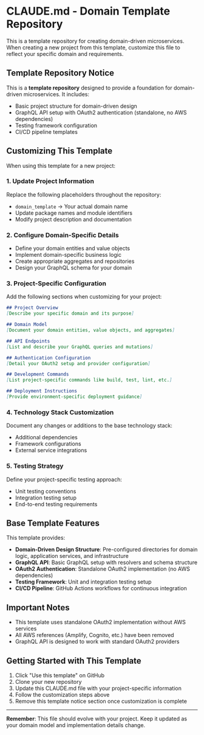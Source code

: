 # CLAUDE.md - Domain Template Repository

This is a template repository for creating domain-driven microservices. When creating a new project from this template, customize this file to reflect your specific domain and requirements.

## Template Repository Notice

This is a **template repository** designed to provide a foundation for domain-driven microservices. It includes:

- Basic project structure for domain-driven design
- GraphQL API setup with OAuth2 authentication (standalone, no AWS dependencies)
- Testing framework configuration
- CI/CD pipeline templates

## Customizing This Template

When using this template for a new project:

### 1. Update Project Information
Replace the following placeholders throughout the repository:
- `domain_template` → Your actual domain name
- Update package names and module identifiers
- Modify project description and documentation

### 2. Configure Domain-Specific Details
- Define your domain entities and value objects
- Implement domain-specific business logic
- Create appropriate aggregates and repositories
- Design your GraphQL schema for your domain

### 3. Project-Specific Configuration

Add the following sections when customizing for your project:

```markdown
## Project Overview
[Describe your specific domain and its purpose]

## Domain Model
[Document your domain entities, value objects, and aggregates]

## API Endpoints
[List and describe your GraphQL queries and mutations]

## Authentication Configuration
[Detail your OAuth2 setup and provider configuration]

## Development Commands
[List project-specific commands like build, test, lint, etc.]

## Deployment Instructions
[Provide environment-specific deployment guidance]
```

### 4. Technology Stack Customization
Document any changes or additions to the base technology stack:
- Additional dependencies
- Framework configurations
- External service integrations

### 5. Testing Strategy
Define your project-specific testing approach:
- Unit testing conventions
- Integration testing setup
- End-to-end testing requirements

## Base Template Features

This template provides:

- **Domain-Driven Design Structure**: Pre-configured directories for domain logic, application services, and infrastructure
- **GraphQL API**: Basic GraphQL setup with resolvers and schema structure
- **OAuth2 Authentication**: Standalone OAuth2 implementation (no AWS dependencies)
- **Testing Framework**: Unit and integration testing setup
- **CI/CD Pipeline**: GitHub Actions workflows for continuous integration

## Important Notes

- This template uses standalone OAuth2 implementation without AWS services
- All AWS references (Amplify, Cognito, etc.) have been removed
- GraphQL API is designed to work with standard OAuth2 providers

## Getting Started with This Template

1. Click "Use this template" on GitHub
2. Clone your new repository
3. Update this CLAUDE.md file with your project-specific information
4. Follow the customization steps above
5. Remove this template notice section once customization is complete

---

**Remember**: This file should evolve with your project. Keep it updated as your domain model and implementation details change.